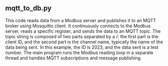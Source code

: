 mqtt_to_db.py
-------------
This code reads data from a Modbus server and publishes it to an MQTT broker using Mosquitto client. 
It continuously connects to the Modbus server, reads a specific register, and sends the data to an MQTT topic.
The topic string is composed of two parts separated by a /: the first part is the client ID, and the second part is the channel name, typically the name of the data being sent.
In this example, the ID is 2023, and the data sent is a test number.
The main program runs the Modbus reading loop in a separate thread and handles MQTT subscriptions and message publishing.
